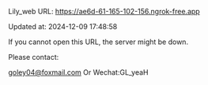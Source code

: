 Lily_web URL: https://ae6d-61-165-102-156.ngrok-free.app

Updated at: 2024-12-09 17:48:58

If you cannot open this URL, the server might be down.

Please contact: 

goley04@foxmail.com Or Wechat:GL_yeaH